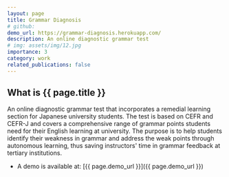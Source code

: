 ```yaml
---
layout: page
title: Grammar Diagnosis
# github: 
demo_url: https://grammar-diagnosis.herokuapp.com/
description: An online diagnostic grammar test
# img: assets/img/12.jpg
importance: 3
category: work
related_publications: false
---
```


## What is {{ page.title }}

An online diagnostic grammar test that incorporates a remedial learning section for Japanese university students.
The test is based on CEFR and CEFR-J and covers a comprehensive range of grammar points students need for their English learning at university.
The purpose is to help students identify their weakness in grammar and address the weak points through autonomous learning, thus saving instructors' time in grammar feedback at tertiary institutions.

<!-- - The source code is available at: [{{ page.github }}]({{ page.github }}) -->

- A demo is available at: [{{ page.demo_url }}]({{ page.demo_url }})

